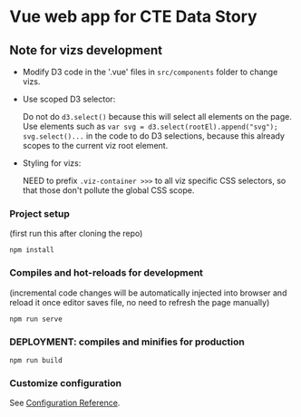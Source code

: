 # Vue web app for CTE Data Story

## Note for vizs development

-   Modify D3 code in the '.vue' files in `src/components` folder to change vizs.
-   Use scoped D3 selector:

    Do not do `d3.select()` because this will select all elements on the page.
    Use elements such as `var svg = d3.select(rootEl).append("svg"); svg.select()...` in the code to do D3 selections, because this already scopes to the current viz root element.

-   Styling for vizs:

    NEED to prefix `.viz-container >>>` to all viz specific CSS selectors, so that those don't pollute the global CSS scope.

### Project setup

(first run this after cloning the repo)

```
npm install
```

### Compiles and hot-reloads for development

(incremental code changes will be automatically injected into browser and reload it once editor saves file, no need to refresh the page manually)

```
npm run serve
```

### DEPLOYMENT: compiles and minifies for production

```
npm run build
```

### Customize configuration

See [Configuration Reference](https://cli.vuejs.org/config/).
